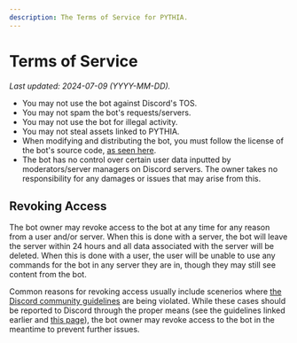 ```yaml
---
description: The Terms of Service for PYTHIA.
---
```


# Terms of Service

*Last updated: 2024-07-09 (YYYY-MM-DD).*

* You may not use the bot against Discord's TOS.
* You may not spam the bot's requests/servers.
* You may not use the bot for illegal activity.
* You may not steal assets linked to PYTHIA.
* When modifying and distributing the bot, you must follow the license of the bot's source code, [as seen here](https://raw.githubusercontent.com/AstreaTSS/PYTHIA/main/LICENSE).
* The bot has no control over certain user data inputted by moderators/server managers on Discord servers. The owner takes no responsibility for any damages or issues that may arise from this.

## Revoking Access

The bot owner may revoke access to the bot at any time for any reason from a user and/or server. When this is done with a server, the bot will leave the server within 24 hours and all data associated with the server will be deleted. When this is done with a user, the user will be unable to use any commands for the bot in any server they are in, though they may still see content from the bot.

Common reasons for revoking access usually include scenerios where [the Discord community guidelines](https://discord.com/guidelines) are being violated. While these cases should be reported to Discord through the proper means (see the guidelines linked earlier and [this page](https://discord.com/safety/360044103651-reporting-abusive-behavior-to-discord)), the bot owner may revoke access to the bot in the meantime to prevent further issues.